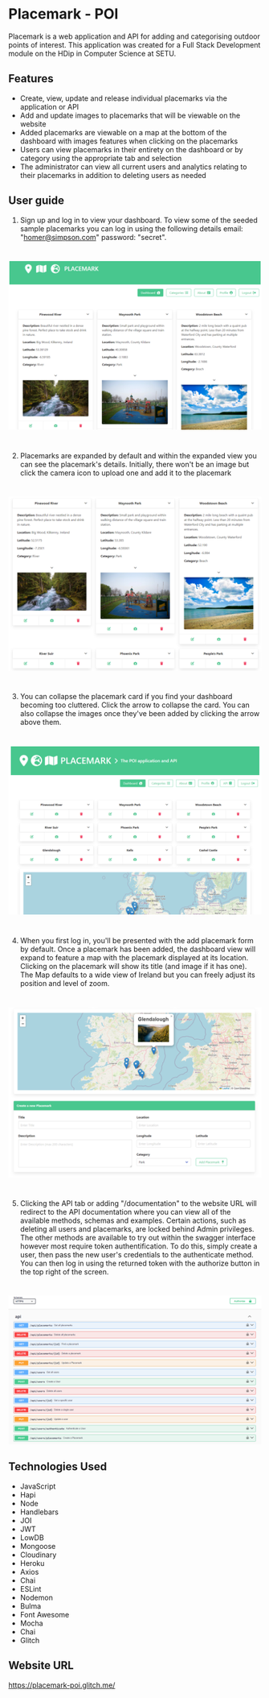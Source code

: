 # Placemark - POI

Placemark is a web application and API for adding and categorising outdoor points of interest.
This application was created for a Full Stack Development module on the HDip in Computer Science at SETU.

## Features

- Create, view, update and release individual placemarks via the application or API
- Add and update images to placemarks that will be viewable on the website
- Added placemarks are viewable on a map at the bottom of the dashboard with images features when clicking on the placemarks
- Users can view placemarks in their entirety on the dashboard or by category using the appropriate tab and selection
- The administrator can view all current users and analytics relating to their placemarks in addition to deleting users as needed

## User guide
1.  Sign up and log in to view your dashboard. To view some of the seeded sample placemarks you can log in using the following details
email: "homer@simpson.com" password: "secret".
#
![](https://github.com/chipspeak/placemark/blob/Final-Release-Prep/assets/dashboard.png)
#
2.  Placemarks are expanded by default and within the expanded view you can see the placemark's details. Initially, there won't be an image but click the camera icon to upload one and add it to the placemark
#
![](https://github.com/chipspeak/placemark/blob/Final-Release-Prep/assets/expanded-view.png)
#
3.  You can collapse the placemark card if you find your dashboard becoming too cluttered. Click the arrow to collapse the card. You can also collapse the images once they've been added by clicking the arrow above them.
#
![](https://github.com/chipspeak/placemark/blob/Final-Release-Prep/assets/collapsed-view.png)
#
4.  When you first log in, you'll be presented with the add placemark form by default. Once a placemark has been added, the dashboard view will expand to feature a map with the placemark displayed at its location.
Clicking on the placemark will show its title (and image if it has one). The Map defaults to a wide view of Ireland but you can freely adjust its position and level of zoom.
#
![](https://github.com/chipspeak/placemark/blob/Final-Release-Prep/assets/map-and-add.png)
#
5. Clicking the API tab or adding "/documentation" to the website URL will redirect to the API documentation where you can view all of the available methods, schemas and examples.
Certain actions, such as deleting all users and placemarks, are locked behind Admin privileges. The other methods are available to try out within the swagger interface however most require token authentification.
To do this, simply create a user, then pass the new user's credentials to the authenticate method. You can then log in using the returned token with the authorize button in the top right of the screen.
#
![](https://github.com/chipspeak/placemark/blob/Final-Release-Prep/assets/api.png)

## Technologies Used

-  JavaScript
-  Hapi
-  Node
-  Handlebars
-  JOI
-  JWT
-  LowDB
-  Mongoose
-  Cloudinary
-  Heroku
-  Axios
-  Chai
-  ESLint
-  Nodemon
-  Bulma
-  Font Awesome
-  Mocha
-  Chai
-  Glitch

## Website URL

https://placemark-poi.glitch.me/
#
